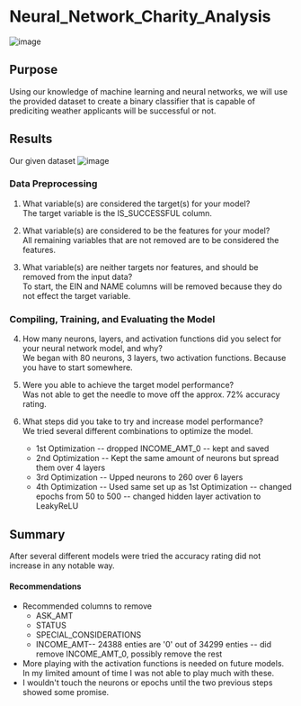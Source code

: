 # Neural_Network_Charity_Analysis
![image](https://user-images.githubusercontent.com/111661058/234169400-ea790b37-cfce-4dd6-82fe-0028a98376e6.png)
## Purpose
Using our knowledge of machine learning and neural networks, we will use the provided dataset to create a binary classifier that is capable of prediciting weather applicants will be successful or not.
## Results
Our given dataset
![image](https://user-images.githubusercontent.com/111661058/234170769-e89c04b2-d46f-4dbc-a92b-9240c0f5ed08.png)

### Data Preprocessing
  1) What variable(s) are considered the target(s) for your model?<BR>
      The target variable is the IS_SUCCESSFUL column.
      
  2) What variable(s) are considered to be the features for your model?<BR>
      All remaining variables that are not removed are to be considered  the features. 
      
  3) What variable(s) are neither targets nor features, and should be removed from the input data?<BR>
      To start, the EIN and NAME columns will be removed because they do not effect the target variable.
      
### Compiling, Training, and Evaluating the Model
  4) How many neurons, layers, and activation functions did you select for your neural network model, and why?<BR>
       We began with 80 neurons, 3 layers, two activation functions. Because you have to start somewhere.     
        
  5) Were you able to achieve the target model performance?<BR>
      Was not able to get the needle to move off the approx. 72% accuracy rating.  
      
  6) What steps did you take to try and increase model performance?<BR>
      We tried several different combinations to optimize the model.
        * 1st Optimization -- dropped INCOME_AMT_0 -- kept and saved
        * 2nd Optimization -- Kept the same amount of neurons but spread them over 4 layers
        * 3rd Optimization -- Upped neurons to 260 over 6 layers
        * 4th Optimization -- Used same set up as 1st Optimization -- changed epochs from 50 to 500 -- changed hidden layer activation to LeakyReLU

## Summary
  After several different models were tried the accuracy rating did not increase in any notable way. 
#### Recommendations
   * Recommended columns to remove
      * ASK_AMT
      * STATUS
      * SPECIAL_CONSIDERATIONS
      * INCOME_AMT-- 24388 enties are '0' out of 34299 enties -- did remove INCOME_AMT_0, possibly remove the rest
   * More playing with the activation functions is needed on future models. In my limited amount of time I was not able to play much with these.
   * I wouldn't touch the neurons or epochs until the two previous steps showed some promise.
